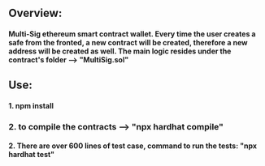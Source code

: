## Overview:
#### Multi-Sig ethereum smart contract wallet. Every time the user creates a safe from the fronted, a new contract will be created, therefore a new address will be created as well. The main logic resides under the contract's folder --> "MultiSig.sol"



## Use:

####  1. npm install 
### 2. to compile the contracts --> "npx hardhat compile"
#### 2. There are over 600 lines of test case, command to run the tests: "npx hardhat test"



